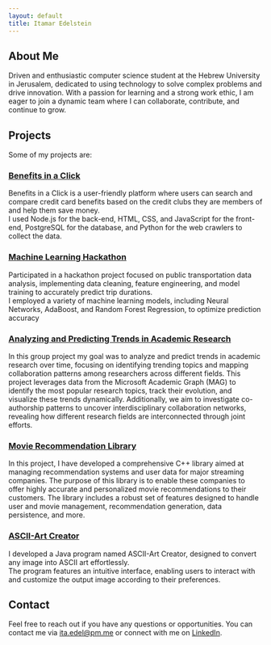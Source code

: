 ```yaml
---
layout: default
title: Itamar Edelstein
---
```

## About Me
Driven and enthusiastic computer science student at the Hebrew University in Jerusalem, dedicated to
using technology to solve complex problems and drive innovation. With a passion for learning and a strong work
ethic, I am eager to join a dynamic team where I can collaborate, contribute, and continue to grow.

## Projects
Some of my projects are:

### [Benefits in a Click](https://benefits-in-a-click.netlify.app/)
Benefits in a Click is a user-friendly platform where users can search and compare credit card benefits based on the credit clubs they are members of and help them save money.  
I used Node.js for the back-end, HTML, CSS, and JavaScript for the front-end, PostgreSQL for the database, and Python for the web crawlers to collect the data.

### [Machine Learning Hackathon](https://github.com/itaedel/ML-Hackathon)
Participated in a hackathon project focused on public transportation data analysis, implementing data
cleaning, feature engineering, and model training to accurately predict trip durations.  
I employed a variety of machine learning models, including Neural Networks, AdaBoost, and Random
Forest Regression, to optimize prediction accuracy

### [Analyzing and Predicting Trends in Academic Research](https://github.com/itaedel/Academic_Research_Trends)
In this group project my goal was to analyze and predict trends in academic research over time, focusing on identifying trending topics and mapping collaboration patterns among researchers across different fields. This project leverages data from the Microsoft Academic Graph (MAG) to identify the most popular research topics, track their evolution, and visualize these trends dynamically. Additionally, we aim to investigate co-authorship patterns to uncover interdisciplinary collaboration networks, revealing how different research fields are interconnected through joint efforts.

### [Movie Recommendation Library](https://github.com/itaedel/MovieRecommendation)
In this project, I have developed a comprehensive C++ library aimed at managing recommendation systems and user data for major streaming companies. The purpose of this library is to enable these companies to offer highly accurate and personalized movie recommendations to their customers. The library includes a robust set of features designed to handle user and movie management, recommendation generation, data persistence, and more.

### [ASCII-Art Creator](https://github.com/itaedel/ASCII-ART/)
I developed a Java program named ASCII-Art Creator, designed to convert any image into ASCII art effortlessly.  
The program features an intuitive interface, enabling users to interact with and customize the output image according to their preferences.  

## Contact

Feel free to reach out if you have any questions or opportunities. 
You can contact me via [ita.edel@pm.me](mailto:ita.edel@pm.me) or connect with me on [LinkedIn](https://www.linkedin.com/in/itamar-edelstein-868897204/).
